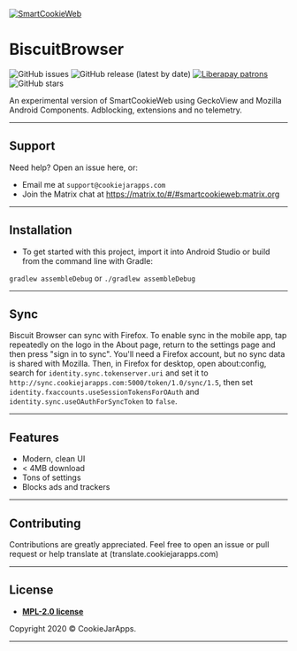 <a href="#"><img src="http://storeimg.dttp.tech/images/v9Kok.png" title="SmartCookieWeb" alt="SmartCookieWeb"></a>

# BiscuitBrowser

![GitHub issues](https://img.shields.io/github/issues-raw/cookiejarapps/BiscuitBrowser)
![GitHub release (latest by date)](https://img.shields.io/github/v/release/cookiejarapps/BiscuitBrowser)
[![Liberapay patrons](https://img.shields.io/liberapay/patrons/CookieJarApps)](https://liberapay.com/CookieJarApps)
![GitHub stars](https://img.shields.io/github/stars/cookiejarapps/BiscuitBrowser?style=social)

An experimental version of SmartCookieWeb using GeckoView and Mozilla Android Components. Adblocking, extensions and no telemetry.

---

## Support

Need help? Open an issue here, or:

- Email me at `support@cookiejarapps.com`
- Join the Matrix chat at https://matrix.to/#/#smartcookieweb:matrix.org

---

## Installation

- To get started with this project, import it into Android Studio or build from the command line with Gradle:
 
 `gradlew assembleDebug` or `./gradlew assembleDebug`

---

## Sync

Biscuit Browser can sync with Firefox. To enable sync in the mobile app, tap repeatedly on the logo in the About page, return to the settings page and then press "sign in to sync". You'll need a Firefox account, but no sync data is shared with Mozilla. Then, in Firefox for desktop, open about:config, search for `identity.sync.tokenserver.uri` and set it to `http://sync.cookiejarapps.com:5000/token/1.0/sync/1.5`, then set `identity.fxaccounts.useSessionTokensForOAuth` and `identity.sync.useOAuthForSyncToken` to `false`.

---

## Features

- Modern, clean UI
- < 4MB download
- Tons of settings
- Blocks ads and trackers

---

## Contributing

Contributions are greatly appreciated. Feel free to open an issue or pull request or help translate at (translate.cookiejarapps.com)

---


## License

- **[MPL-2.0 license](https://www.mozilla.org/en-US/MPL/2.0/)**


Copyright 2020 © CookieJarApps.

---
